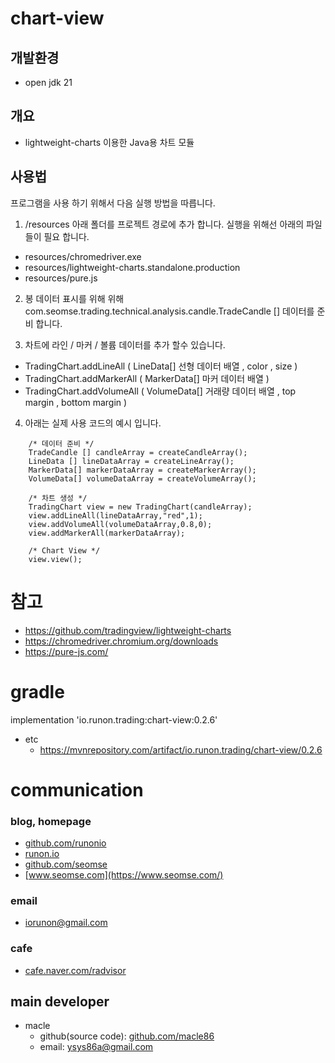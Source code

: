 # chart-view

## 개발환경
- open jdk 21

## 개요
- lightweight-charts 이용한 Java용 차트 모듈 

## 사용법
프로그램을 사용 하기 위해서 다음 실행 방법을 따릅니다.

1. /resources 아래 폴더를 프로젝트 경로에 추가 합니다. 실행을 위해선 아래의 파일들이 필요 합니다. 
 * resources/chromedriver.exe
 * resources/lightweight-charts.standalone.production
 * resources/pure.js

2. 봉 데이터 표시를 위해 위해 com.seomse.trading.technical.analysis.candle.TradeCandle [] 데이터를 준비 합니다.

3. 차트에 라인 / 마커 / 볼륨 데이터를 추가 할수 있습니다.
* TradingChart.addLineAll ( LineData[] 선형 데이터 배열 , color , size )
* TradingChart.addMarkerAll ( MarkerData[] 마커 데이터 배열 )
* TradingChart.addVolumeAll ( VolumeData[] 거래량 데이터 배열 , top margin , bottom margin )

4. 아래는 실제 사용 코드의 예시 입니다.

```
    /* 데이터 준비 */
    TradeCandle [] candleArray = createCandleArray();
    LineData [] lineDataArray = createLineArray();
    MarkerData[] markerDataArray = createMarkerArray();
    VolumeData[] volumeDataArray = createVolumeArray();

    /* 차트 생성 */
    TradingChart view = new TradingChart(candleArray);
    view.addLineAll(lineDataArray,"red",1);
    view.addVolumeAll(volumeDataArray,0.8,0);
    view.addMarkerAll(markerDataArray);
    
    /* Chart View */
    view.view();
```


# 참고
 - https://github.com/tradingview/lightweight-charts
 - https://chromedriver.chromium.org/downloads
 - https://pure-js.com/
# gradle
implementation 'io.runon.trading:chart-view:0.2.6'
- etc
    - https://mvnrepository.com/artifact/io.runon.trading/chart-view/0.2.6

# communication
### blog, homepage
- [github.com/runonio](https://github.com/runonio)
- [runon.io](https://runon.io)
- [github.com/seomse](https://github.com/seomse)
- [www.seomse.com](https://www.seomse.com/)


### email
- iorunon@gmail.com

### cafe
- [cafe.naver.com/radvisor](https://cafe.naver.com/radvisor)


## main developer
- macle
  - github(source code): [github.com/macle86](https://github.com/macle86)
  - email: ysys86a@gmail.com
